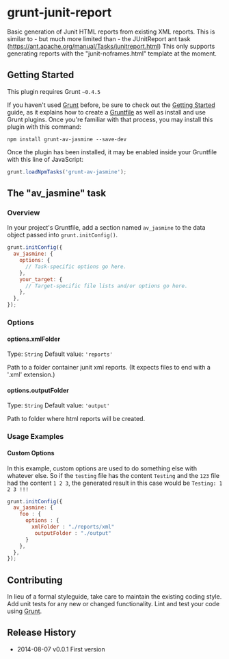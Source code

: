 # grunt-junit-report

Basic generation of Junit HTML reports from existing XML reports.
This is similar to - but much more limited than - the JUnitReport ant task (https://ant.apache.org/manual/Tasks/junitreport.html)
This only supports generating reports with the "junit-noframes.html" template at the moment.

## Getting Started
This plugin requires Grunt `~0.4.5`

If you haven't used [Grunt](http://gruntjs.com/) before, be sure to check out the [Getting Started](http://gruntjs.com/getting-started) guide, as it explains how to create a [Gruntfile](http://gruntjs.com/sample-gruntfile) as well as install and use Grunt plugins. Once you're familiar with that process, you may install this plugin with this command:

```shell
npm install grunt-av-jasmine --save-dev
```

Once the plugin has been installed, it may be enabled inside your Gruntfile with this line of JavaScript:

```js
grunt.loadNpmTasks('grunt-av-jasmine');
```

## The "av_jasmine" task

### Overview
In your project's Gruntfile, add a section named `av_jasmine` to the data object passed into `grunt.initConfig()`.

```js
grunt.initConfig({
  av_jasmine: {
    options: {
      // Task-specific options go here.
    },
    your_target: {
      // Target-specific file lists and/or options go here.
    },
  },
});
```

### Options

#### options.xmlFolder
Type: `String`
Default value: `'reports'`

Path to a folder container junit xml reports. (It expects files to end with a '.xml' extension.)

#### options.outputFolder
Type: `String`
Default value: `'output'`

Path to folder where html reports will be created.

### Usage Examples

#### Custom Options
In this example, custom options are used to do something else with whatever else. So if the `testing` file has the content `Testing` and the `123` file had the content `1 2 3`, the generated result in this case would be `Testing: 1 2 3 !!!`

```js
grunt.initConfig({
  av_jasmine: {
    foo : {
      options : {
        xmlFolder : "./reports/xml"
         outputFolder : "./output"
      }
    },
  },
});
```

## Contributing
In lieu of a formal styleguide, take care to maintain the existing coding style. Add unit tests for any new or changed functionality. Lint and test your code using [Grunt](http://gruntjs.com/).

## Release History
 * 2014-08-07 v0.0.1 First version
